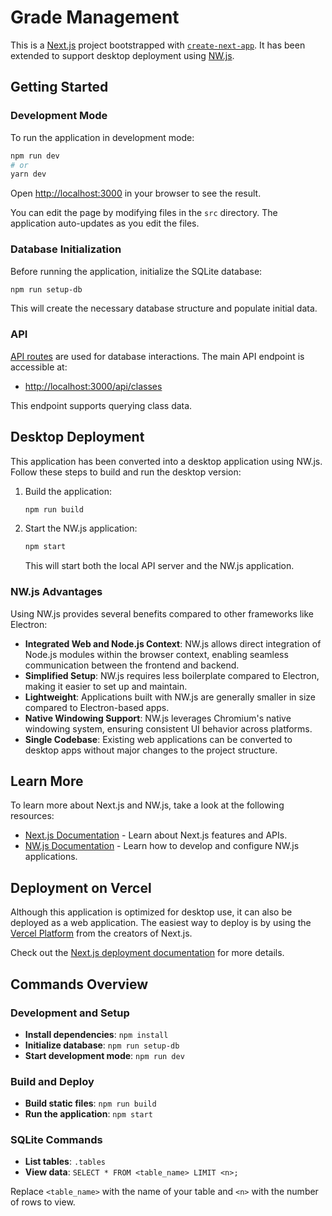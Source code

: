 # Grade Management

This is a [Next.js](https://nextjs.org/) project bootstrapped with [`create-next-app`](https://github.com/vercel/next.js/tree/canary/packages/create-next-app). It has been extended to support desktop deployment using [NW.js](https://nwjs.io/).

## Getting Started

### Development Mode

To run the application in development mode:

```bash
npm run dev
# or
yarn dev
```

Open [http://localhost:3000](http://localhost:3000) in your browser to see the result.

You can edit the page by modifying files in the `src` directory. The application auto-updates as you edit the files.

### Database Initialization

Before running the application, initialize the SQLite database:

```bash
npm run setup-db
```

This will create the necessary database structure and populate initial data.

### API

[API routes](https://nextjs.org/docs/api-routes/introduction) are used for database interactions. The main API endpoint is accessible at:

- [http://localhost:3000/api/classes](http://localhost:3000/api/classes)

This endpoint supports querying class data.

## Desktop Deployment

This application has been converted into a desktop application using NW.js. Follow these steps to build and run the desktop version:

1. Build the application:

   ```bash
   npm run build
   ```

2. Start the NW.js application:

   ```bash
   npm start
   ```

   This will start both the local API server and the NW.js application.

### NW.js Advantages

Using NW.js provides several benefits compared to other frameworks like Electron:

- **Integrated Web and Node.js Context**: NW.js allows direct integration of Node.js modules within the browser context, enabling seamless communication between the frontend and backend.
- **Simplified Setup**: NW.js requires less boilerplate compared to Electron, making it easier to set up and maintain.
- **Lightweight**: Applications built with NW.js are generally smaller in size compared to Electron-based apps.
- **Native Windowing Support**: NW.js leverages Chromium's native windowing system, ensuring consistent UI behavior across platforms.
- **Single Codebase**: Existing web applications can be converted to desktop apps without major changes to the project structure.

## Learn More

To learn more about Next.js and NW.js, take a look at the following resources:

- [Next.js Documentation](https://nextjs.org/docs) - Learn about Next.js features and APIs.
- [NW.js Documentation](https://docs.nwjs.io/) - Learn how to develop and configure NW.js applications.

## Deployment on Vercel

Although this application is optimized for desktop use, it can also be deployed as a web application. The easiest way to deploy is by using the [Vercel Platform](https://vercel.com/new?utm_medium=default-template&filter=next.js&utm_source=create-next-app&utm_campaign=create-next-app-readme) from the creators of Next.js.

Check out the [Next.js deployment documentation](https://nextjs.org/docs/deployment) for more details.

## Commands Overview

### Development and Setup

- **Install dependencies**: `npm install`
- **Initialize database**: `npm run setup-db`
- **Start development mode**: `npm run dev`

### Build and Deploy

- **Build static files**: `npm run build`
- **Run the application**: `npm start`

### SQLite Commands

- **List tables**: `.tables`
- **View data**: `SELECT * FROM <table_name> LIMIT <n>;`

Replace `<table_name>` with the name of your table and `<n>` with the number of rows to view.
